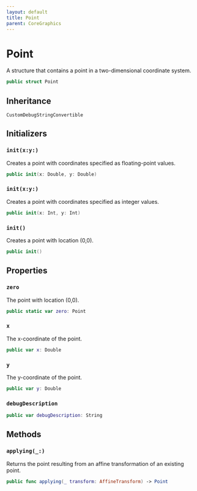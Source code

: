 ```yaml
---
layout: default
title: Point
parent: CoreGraphics
---
```

# Point

A structure that contains a point in a two-dimensional coordinate system.

``` swift
public struct Point 
```

## Inheritance

`CustomDebugStringConvertible`

## Initializers

### `init(x:y:)`

Creates a point with coordinates specified as floating-point values.

``` swift
public init(x: Double, y: Double) 
```

### `init(x:y:)`

Creates a point with coordinates specified as integer values.

``` swift
public init(x: Int, y: Int) 
```

### `init()`

Creates a point with location (0,0).

``` swift
public init() 
```

## Properties

### `zero`

The point with location (0,0).

``` swift
public static var zero: Point 
```

### `x`

The x-coordinate of the point.

``` swift
public var x: Double
```

### `y`

The y-coordinate of the point.

``` swift
public var y: Double
```

### `debugDescription`

``` swift
public var debugDescription: String 
```

## Methods

### `applying(_:)`

Returns the point resulting from an affine transformation of an existing
point.

``` swift
public func applying(_ transform: AffineTransform) -> Point 
```
